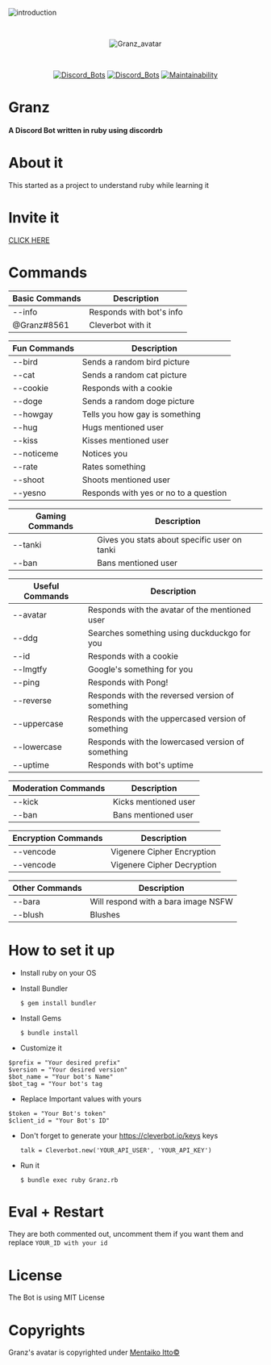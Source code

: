 ![introduction](https://i.imgur.com/90xR5vB.png)

<div align="center">
  <br />
  <p>
    <img src="https://i.imgur.com/kG2PYbz.jpg" alt="Granz_avatar"/></a>
  </p>
  <br />
  <p>
    <a href="https://discordbots.org/bot/443053627419000833"><img src="https://discordbots.org/api/widget/status/443053627419000833.svg" alt="Discord_Bots" /></a>
    <a href="https://discordbots.org/bot/443053627419000833"><img src="https://discordbots.org/api/widget/lib/443053627419000833.svg" alt="Discord_Bots" /></a>
    <a href="https://codeclimate.com/github/GeopJr/Granz_bot/maintainability"><img src="https://api.codeclimate.com/v1/badges/383cd0cd0c9fdc26c487/maintainability" alt="Maintainability" /></a>
  </p>
</div>

# Granz
#### A Discord Bot written in ruby using discordrb

# About it
This started as a project to understand ruby while learning it
# Invite it
[CLICK HERE](https://discordapp.com/oauth2/authorize?client_id=443053627419000833&scope=bot&permissions=103894080&redirect_uri=https://granz.geopjr.de/thanks.html&response_type=code)
# Commands
 | Basic Commands | Description | 
 | --- | --- |
 | --info | Responds with bot's info |
 | @Granz#8561 | Cleverbot with it |
 
 | Fun Commands | Description |
 | --- | --- |
 | --bird | Sends a random bird picture |
 | --cat | Sends a random cat picture | 
 | --cookie | Responds with a cookie | 
 | --doge | Sends a random doge picture | 
 | --howgay  | Tells you how gay is something |
| --hug  | Hugs mentioned user |
| --kiss  | Kisses mentioned user |
| --noticeme | Notices you |
| --rate  | Rates something |
| --shoot  | Shoots mentioned user |
| --yesno  | Responds with yes or no to a question |

| Gaming Commands | Description |
| --- | --- |
| --tanki <user>  | Gives you stats about specific user on tanki |
| --ban  | Bans mentioned user |

| Useful Commands | Description |
| --- | --- |
| --avatar | Responds with the avatar of the mentioned user |
| --ddg | Searches something using duckduckgo for you |
| --id  | Responds with a cookie |
| --lmgtfy | Google's something for you |
| --ping | Responds with Pong! |
| --reverse  | Responds with the reversed version of something |
| --uppercase  | Responds with the uppercased version of something |
| --lowercase  | Responds with the lowercased version of something |
| --uptime | Responds with bot's uptime |

| Moderation Commands | Description |
| --- | --- |
| --kick  | Kicks mentioned user |
| --ban  | Bans mentioned user |

| Encryption Commands | Description |
| --- | --- |
| --vencode   | Vigenere Cipher Encryption |
| --vencode   | Vigenere Cipher Decryption |

| Other Commands | Description |
| --- | --- |
| --bara | Will respond with a bara image NSFW |
| --blush | Blushes |

# How to set it up
- Install ruby on your OS
- Install Bundler

	`$ gem install bundler`
- Install Gems

	`$ bundle install`
- Customize it

```
$prefix = "Your desired prefix"
$version = "Your desired version"
$bot_name = "Your bot's Name"
$bot_tag = "Your bot's tag
```
- Replace Important values with yours
```
$token = "Your Bot's token"
$client_id = "Your Bot's ID"
```
- Don't forget to generate your https://cleverbot.io/keys keys
	
    `talk = Cleverbot.new('YOUR_API_USER', 'YOUR_API_KEY')`
- Run it

	`$ bundle exec ruby Granz.rb`
# Eval + Restart
They are both commented out, uncomment them if you want them and replace
`YOUR_ID with your id`
# License
 The Bot is using MIT License
# Copyrights
Granz's avatar is copyrighted under [Mentaiko Itto©](https://twitter.com/ittorasii)

